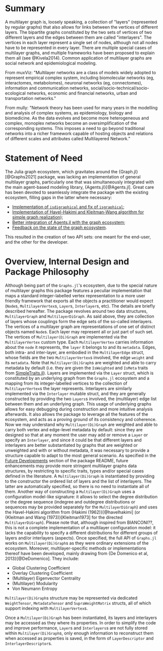 # Summary

A multilayer graph is, loosely speaking, a collection of "layers" (represented by regular graphs) 
that also allows for links between the vertices of different layers. The bipartite graphs constituted 
by the two sets of vertices of two different layers and the edges between them are called "interlayers". 
The vertices in each layer represent a single set of nodes, although not all nodes have to be represented in every layer. 
There are multiple special cases of multilayer graphs, and multiple frameworks have been proposed to explain them all (see @Kivela2014). 
Common application of multilayer graphs are social network and epidemiological modeling.

From muxViz: "Multilayer networks are a class of models widely adopted to represent empirical complex system, including biomolecular networks (eg, interactomes, metabolomes), neuronal networks (eg, connectomes), information and communication networks, social/socio-technical/socio-ecological networks, economic and financial networks, urban and transportation networks."

From mully: "Network theory has been used for many years in the modelling and analysis of complex systems, as epidemiology, biology and biomedicine. As the data evolves and become more heterogeneous and complex, monoplex networks become an oversimplification of the corresponding systems. This imposes a need to go beyond traditional networks into a richer framework capable of hosting objects and relations of different scales and attributes called Multilayered Network."

# Statement of Need

The Julia graph ecosystem, which gravitates around the {Graph.jl}[@Graphs2021] package, was lacking an implementation of general multilayer graphs, particularly one that was simultaneously integrated with the main agent-based modeling library, {Agents.jl}[@Agents.jl]. 
Great care has been devoted to seamlessly integrate the package with the existing ecosystem, filling gaps in the latter where necessary:
- [Implementation of `isdigraphical` and fix of `isgraphical`](https://github.com/JuliaGraphs/Graphs.jl/pull/186);
- [Implementation of Havel-Hakimi and Kleitman-Wang algorithm for simple graph realization](https://github.com/JuliaGraphs/Graphs.jl/pull/202));
- [Better integration of Agents.jl with the graph ecosystem](https://github.com/JuliaDynamics/Agents.jl/pull/693);
- [Feedback on the state of the graph ecosystem](https://github.com/JuliaGraphs/Graphs.jl/issues/165).

This resulted in the creation of two API sets: one meant for the end-user, and the other for the developer.

# Overview, Internal Design and Package Philosophy

Although being part of the `Graphs.jl`'s ecosystem, due to the special nature of multilayer graphs this package features a peculiar implementation that maps a standard integer-labelled vertex representation to a more user friendly framework that exports all the objects a practitioner would expect (`Node`s, `MultilayerVertex`s, `Layer`s, `Interlayer`s, etc). The details are briefly described hereafter. 
The package revolves around two data structures, `MultilayerGraph` and `MultilayerDiGraph`. As said above, they are collection of layers whose couplings form the edge sets of the so-called interlayers. The vertices of a multilayer graph are representations of one set of distinct objects named `Node`s. Each layer may represent all or just part of such set. The vertices of `Multilayer(Di)Graph` are implemented via the `MultilayerVertex` custom type. Each `MultilayerVertex` carries information about the `node` it represents, the `layer` it belongs to and its `metadata`. Edges, both intra- and inter-layer, are embodied in the `MultilayerEdge` struct, whose fields are the two `MultilayerVertex`s involved, the edge `weight` and its `metadata`. Note that `Multilayer(Di)Graph`s are weighted and able to carry metadata by default (i.e. they are given the `IsWeighted` and `IsMeta` traits from [SimpleTraits.jl](https://github.com/mauro3/SimpleTraits.jl)). Layers are implemented via the `Layer` struct, which is constituted by an underlying graph from the `Graphs.jl` ecosystem and a mapping from its integer-labelled vertices to the collection of `MultilayerVertex`s the layer represents. Interlayers are similarly implemented via the `Interlayer` mutable struct, and they are generally constructed by providing the two `Layers`s involved, the (multilayer) edge list between them and an underlying graph. This usage of underlying graphs allows for easy debugging during construction and more intuitive analysis afterwards. It also allows the package to leverage all the features of the ecosystem, and acts as a proving ground of its consistency and coherence.  Now we may understand why `Multilayer(Di)Graph` are weighted and able to carry both vertex and edge-level metadata by default: since they are designed so that at any moment the user may add or remove a `Layer` or specify an `Interlayer`, and since it could be that different layers and interlayers are better substantiated by graphs that are weighted or unweighted and with or without metadata, it was necessary to provide a structure capable to adapt to the most general scenario. As specified in the [Future Developments](https://github.com/JuliaGraphs/MultilayerGraphs.jl#future-developments) section of the package README, future enhancements may provide more stringent multilayer graphs data structures, by restricting to specific traits, types and/or special cases defined in the literature.
A `Multilayer(Di)Graph` is instantiated by providing to the constructor the ordered list of layers and the list of interlayers. The latter are automatically specified, so there is no need to instantiate all of them.
Another way of constructing a `Multilayer(Di)Graph` uses a configuration model-like signature: it allows to select the degree distribution or the degree sequence (indegree and outdegree distributions or sequences may be provided separately for the `MultilayerDiGraph`) and uses the Havel-Hakimi algorithm from {Hakimi (1962)}[@havelhakimi] (or {Kleitman and Wang (1973)}[Kleitman1973] for the directed `MultilayerDiGraph`). Please note that, although inspired from BIANCONI??, this is not a complete implementation of a multilayer configuration model: it lacks the capability to specify a different distributions for different groups of layers and/or interlayers (aspects).
Once specified, the full API of `Graphs.jl` works on `Multilayer(Di)Graph`s as they were ordinary extensions of the ecosystem. Moreover, multilayer-specific methods or implementations thereof have been developed, mainly drawing from {De Domenico et al, 2013}[@DeDomenico]. They include:
- Global Clustering Coefficient
- Overlay Clustering Coefficient
- (Multilayer) Eigenvector Centrality
- (Multilayer) Modularity
- Von Neumann Entropy

`Multilayer(Di)Graph`s structure may be represented via dedicated `WeightTensor`, `MetadataTensor` and `SupraWeightMatrix` structs, all of which support indexing with `MultilayerVertex`s.

Once  a `Multilayer(Di)Graph` has been instantiated, its layers and interlayers may be accessed as they where its properties. In order to simplify the code and improve performance, `Layer`s and `Interlayers`s are not fully stored within `Multilayer(Di)Graph`s, only enough information to reconstruct them when accessed as properties is saved, in the form of `LayerDescriptor` and `InterlayerDescriptor`s.